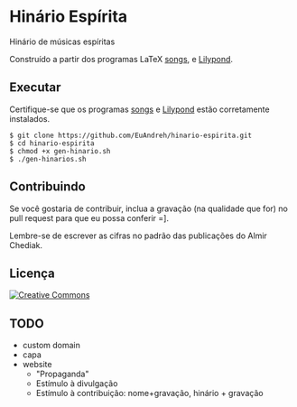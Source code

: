 # Hinário Espírita
Hinário de músicas espíritas

Construído a partir dos programas LaTeX [songs](http://songs.sourceforge.net/), e [Lilypond](http://www.lilypond.org/).

## Executar
Certifique-se que os programas [songs](http://songs.sourceforge.net/) e [Lilypond](http://www.lilypond.org/) estão corretamente instalados.
```shell
$ git clone https://github.com/EuAndreh/hinario-espirita.git
$ cd hinario-espirita
$ chmod +x gen-hinario.sh
$ ./gen-hinarios.sh
```

## Contribuindo
Se você gostaria de contribuir, inclua a gravação (na qualidade que for) no pull request para que eu possa conferir =].

Lembre-se de escrever as cifras no padrão das publicações do Almir Chediak.

## Licença
[![Creative Commons](https://i.creativecommons.org/l/by-sa/4.0/88x31.png)](http://creativecommons.org/licenses/by-sa/4.0/)

## TODO
- custom domain
- capa
- website
  - "Propaganda"
  - Estímulo à divulgação
  - Estímulo à contribuição: nome+gravação, hinário + gravação
